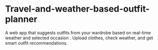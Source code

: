 # Travel-and-weather-based-outfit-planner
A web app that suggests outfits from your wardrobe based on real-time weather and selected occasion . Upload clothes, check weather, and get smart outfit recommendations.
